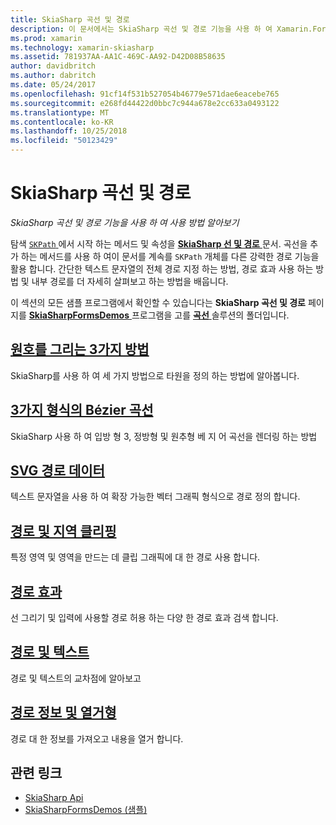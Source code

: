 ```yaml
---
title: SkiaSharp 곡선 및 경로
description: 이 문서에서는 SkiaSharp 곡선 및 경로 기능을 사용 하 여 Xamarin.Forms 응용 프로그램에서 사용 하는 방법에 설명 하 고 샘플 코드를 사용 하 여이 보여 줍니다.
ms.prod: xamarin
ms.technology: xamarin-skiasharp
ms.assetid: 781937AA-AA1C-469C-AA92-D42D08B58635
author: davidbritch
ms.author: dabritch
ms.date: 05/24/2017
ms.openlocfilehash: 91cf14f531b527054b46779e571dae6eacebe765
ms.sourcegitcommit: e268fd44422d0bbc7c944a678e2cc633a0493122
ms.translationtype: MT
ms.contentlocale: ko-KR
ms.lasthandoff: 10/25/2018
ms.locfileid: "50123429"
---
```

# <a name="skiasharp-curves-and-paths"></a>SkiaSharp 곡선 및 경로

_SkiaSharp 곡선 및 경로 기능을 사용 하 여 사용 방법 알아보기_

탐색 [ `SKPath` ](xref:SkiaSharp.SKPath) 에서 시작 하는 메서드 및 속성을 [ **SkiaSharp 선 및 경로** ](../paths/index.md) 문서. 곡선을 추가 하는 메서드를 사용 하 여이 문서를 계속를 `SKPath` 개체를 다른 강력한 경로 기능을 활용 합니다. 간단한 텍스트 문자열의 전체 경로 지정 하는 방법, 경로 효과 사용 하는 방법 및 내부 경로를 더 자세히 살펴보고 하는 방법을 배웁니다.

이 섹션의 모든 샘플 프로그램에서 확인할 수 있습니다는 **SkiaSharp 곡선 및 경로** 페이지를 [ **SkiaSharpFormsDemos** ](https://developer.xamarin.com/samples/xamarin-forms/SkiaSharpForms/Demos/) 프로그램을 고를 [  **곡선** ](https://github.com/xamarin/xamarin-forms-samples/tree/master/SkiaSharpForms/Demos/Demos/SkiaSharpFormsDemos/Curves) 솔루션의 폴더입니다.

## <a name="three-ways-to-draw-an-arcarcsmd"></a>[원호를 그리는 3가지 방법](arcs.md)

SkiaSharp를 사용 하 여 세 가지 방법으로 타원을 정의 하는 방법에 알아봅니다.

## <a name="three-types-of-bzier-curvesbeziersmd"></a>[3가지 형식의 Bézier 곡선](beziers.md)

SkiaSharp 사용 하 여 입방 형 3, 정방형 및 원추형 베 지 어 곡선을 렌더링 하는 방법

## <a name="svg-path-datapath-datamd"></a>[SVG 경로 데이터](path-data.md)

텍스트 문자열을 사용 하 여 확장 가능한 벡터 그래픽 형식으로 경로 정의 합니다.

## <a name="clipping-with-paths-and-regionsclippingmd"></a>[경로 및 지역 클리핑](clipping.md)

특정 영역 및 영역을 만드는 데 클립 그래픽에 대 한 경로 사용 합니다.

## <a name="path-effectseffectsmd"></a>[경로 효과](effects.md)

선 그리기 및 입력에 사용할 경로 허용 하는 다양 한 경로 효과 검색 합니다.

## <a name="paths-and-texttext-pathsmd"></a>[경로 및 텍스트](text-paths.md)

경로 및 텍스트의 교차점에 알아보고

## <a name="path-information-and-enumerationinformationmd"></a>[경로 정보 및 열거형](information.md)

경로 대 한 정보를 가져오고 내용을 열거 합니다.


## <a name="related-links"></a>관련 링크

- [SkiaSharp Api](https://docs.microsoft.com/dotnet/api/skiasharp)
- [SkiaSharpFormsDemos (샘플)](https://developer.xamarin.com/samples/xamarin-forms/SkiaSharpForms/Demos/)
